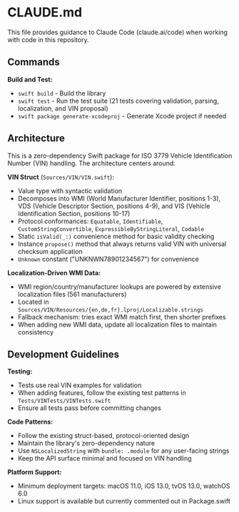 # CLAUDE.md

This file provides guidance to Claude Code (claude.ai/code) when working with code in this repository.

## Commands

**Build and Test:**
- `swift build` - Build the library
- `swift test` - Run the test suite (21 tests covering validation, parsing, localization, and VIN proposal)
- `swift package generate-xcodeproj` - Generate Xcode project if needed

## Architecture

This is a zero-dependency Swift package for ISO 3779 Vehicle Identification Number (VIN) handling. The architecture centers around:

**VIN Struct** (`Sources/VIN/VIN.swift`):
- Value type with syntactic validation
- Decomposes into WMI (World Manufacturer Identifier, positions 1-3), VDS (Vehicle Descriptor Section, positions 4-9), and VIS (Vehicle Identification Section, positions 10-17)
- Protocol conformances: `Equatable`, `Identifiable`, `CustomStringConvertible`, `ExpressibleByStringLiteral`, `Codable`
- Static `isValid(_:)` convenience method for basic validity checking
- Instance `propose()` method that always returns valid VIN with universal checksum application
- `Unknown` constant ("UNKNWN78901234567") for convenience

**Localization-Driven WMI Data:**
- WMI region/country/manufacturer lookups are powered by extensive localization files (561 manufacturers)
- Located in `Sources/VIN/Resources/{en,de,fr}.lproj/Localizable.strings`
- Fallback mechanism: tries exact WMI match first, then shorter prefixes
- When adding new WMI data, update all localization files to maintain consistency

## Development Guidelines

**Testing:**
- Tests use real VIN examples for validation
- When adding features, follow the existing test patterns in `Tests/VINTests/VINTests.swift`
- Ensure all tests pass before committing changes

**Code Patterns:**
- Follow the existing struct-based, protocol-oriented design
- Maintain the library's zero-dependency nature
- Use `NSLocalizedString` with `bundle: .module` for any user-facing strings
- Keep the API surface minimal and focused on VIN handling

**Platform Support:**
- Minimum deployment targets: macOS 11.0, iOS 13.0, tvOS 13.0, watchOS 6.0
- Linux support is available but currently commented out in Package.swift